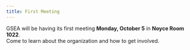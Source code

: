 ```yaml
---
title: First Meeting
---
```


GSEA will be having its first meeting **Monday, October 5** in **Noyce Room 1022**.  
Come to learn about the organization and how to get involved.  
